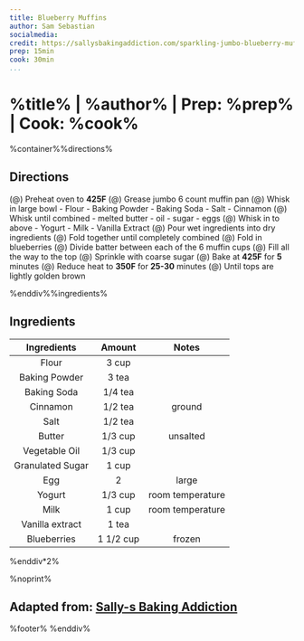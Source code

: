 ```yaml
---
title: Blueberry Muffins
author: Sam Sebastian
socialmedia:
credit: https://sallysbakingaddiction.com/sparkling-jumbo-blueberry-muffins-2/
prep: 15min
cook: 30min
...
```


# %title% | %author% | Prep: %prep% | Cook: %cook%

%container%%directions%

## Directions
(@) Preheat oven to **425F**
(@) Grease jumbo 6 count muffin pan
(@) Whisk in large bowl
    - Flour
    - Baking Powder
    - Baking Soda
    - Salt
    - Cinnamon
(@) Whisk until combined
    - melted butter
    - oil
    - sugar
    - eggs
(@) Whisk in to above
    - Yogurt
    - Milk
    - Vanilla Extract
(@) Pour wet ingredients into dry ingredients
(@) Fold together until completely combined
(@) Fold in blueberries
(@) Divide batter between each of the 6 muffin cups
(@) Fill all the way to the top
(@) Sprinkle with coarse sugar
(@) Bake at **425F** for **5** minutes
(@) Reduce heat to **350F** for **25-30** minutes
(@) Until tops are lightly golden brown

%enddiv%%ingredients%

## Ingredients
| Ingredients | Amount | Notes |
| :---------: | :----: | :---: |
| Flour | 3 cup |  |
| Baking Powder | 3 tea |  |
| Baking Soda | 1/4 tea |  |
| Cinnamon | 1/2 tea | ground |
| Salt | 1/2 tea |  |
| Butter | 1/3 cup | unsalted |
| Vegetable Oil | 1/3 cup |  |
| Granulated Sugar | 1 cup |  |
| Egg | 2 | large |
| Yogurt | 1/3 cup | room temperature |
| Milk | 1 cup | room temperature |
| Vanilla extract | 1 tea |  |
| Blueberries | 1 1/2 cup | frozen |

%enddiv*2%

%noprint%
## Adapted from: [Sally-s Baking Addiction](%credit%)
%footer%
%enddiv%
